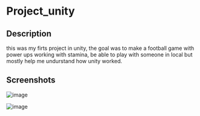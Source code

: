 # Project_unity

## Description

this was my firts project in unity, the goal was to make a football game with power ups working with stamina, be able to play with someone in local but mostly help me undurstand how unity worked.


## Screenshots

![image](https://github.com/user-attachments/assets/4dc72189-1ff5-4cde-80d8-ec3fb04a0f0d)


![image](https://github.com/user-attachments/assets/6ea9c90d-e5fd-4e56-8fd1-10c354b78525)
